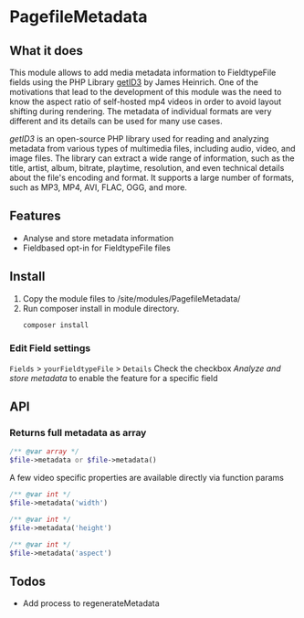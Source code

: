 # PagefileMetadata

## What it does

This module allows to add media metadata information to FieldtypeFile fields using the PHP Library [getID3](https://github.com/JamesHeinrich/getID3) by James Heinrich. One of the motivations that lead to the development of this module was the need to know the aspect ratio of self-hosted mp4 videos in order to avoid layout shifting during rendering. The metadata of individual formats are very different and its details can be used for many use cases.  

*getID3* is an open-source PHP library used for reading and analyzing metadata from various types of multimedia files, including audio, video, and image files. The library can extract a wide range of information, such as the title, artist, album, bitrate, playtime, resolution, and even technical details about the file's encoding and format. It supports a large number of formats, such as MP3, MP4, AVI, FLAC, OGG, and more.

## Features
- Analyse and store metadata information
- Fieldbased opt-in for FieldtypeFile files

## Install
1. Copy the module files to /site/modules/PagefileMetadata/
2. Run composer install in module directory.
   ```bash
   composer install
   ```

### Edit Field settings
`Fields` > `yourFieldtypeFile` > `Details`
Check the checkbox *Analyze and store metadata* to enable the feature for a specific field

## API

### Returns full metadata as array
```php
/** @var array */
$file->metadata or $file->metadata()
```
 
A few video specific properties are available directly via function params
```php
/** @var int */
$file->metadata('width')

/** @var int */
$file->metadata('height')

/** @var int */
$file->metadata('aspect')
```

## Todos
- Add process to regenerateMetadata